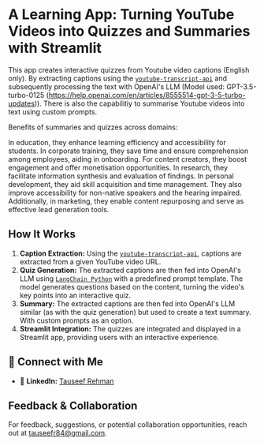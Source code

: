 # A Learning App: Turning YouTube Videos into Quizzes and Summaries with Streamlit

This app creates interactive quizzes from Youtube video captions (English only). By extracting captions using the [`youtube-transcript-api`](https://github.com/jdepoix/youtube-transcript-api) and subsequently processing the text with OpenAI's LLM (Model used: GPT-3.5-turbo-0125 (https://help.openai.com/en/articles/8555514-gpt-3-5-turbo-updates)). There is also the capabilitiy to summarise Youtube videos into text using custom prompts.

Benefits of summaries and quizzes across domains:

In education, they enhance learning efficiency and accessibility for students. In corporate training, they save time and ensure comprehension among employees, aiding in onboarding. For content creators, they boost engagement and offer monetisation opportunities. In research, they facilitate information synthesis and evaluation of findings. In personal development, they aid skill acquisition and time management. They also improve accessibility for non-native speakers and the hearing impaired. Additionally, in marketing, they enable content repurposing and serve as effective lead generation tools.

## How It Works

1. **Caption Extraction:** Using the [`youtube-transcript-api`](https://github.com/jdepoix/youtube-transcript-api), captions are extracted from a given YouTube video URL.
2. **Quiz Generation:** The extracted captions are then fed into OpenAI's LLM using [`LangChain Python`](https://python.langchain.com/) with a predefined prompt template. The model generates questions based on the content, turning the video's key points into an interactive quiz.
3. **Summary:** The extracted captions are then fed into OpenAI's LLM similar (as with the quiz generation) but used to create a text summary. With custom prompts as an option.
4. **Streamlit Integration:** The quizzes are integrated and displayed in a Streamlit app, providing users with an interactive experience.

## 🤝 Connect with Me
- 💼 **LinkedIn:** [Tauseef Rehman](https://www.linkedin.com/in/rehmantauseef/)

## Feedback & Collaboration
For feedback, suggestions, or potential collaboration opportunities, reach out at tauseefr84@gmail.com.
